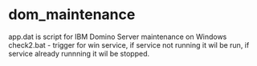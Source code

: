 # dom_maintenance
app.dat is script for IBM Domino Server maintenance on Windows
check2.bat - trigger for win service, if service not running it wil be run, if service already runnning it wil be stopped.
